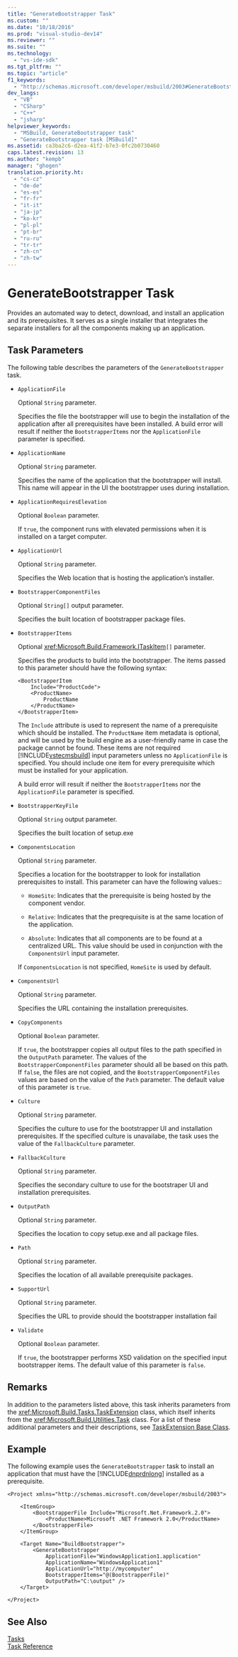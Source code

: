 ```yaml
---
title: "GenerateBootstrapper Task"
ms.custom: ""
ms.date: "10/18/2016"
ms.prod: "visual-studio-dev14"
ms.reviewer: ""
ms.suite: ""
ms.technology: 
  - "vs-ide-sdk"
ms.tgt_pltfrm: ""
ms.topic: "article"
f1_keywords: 
  - "http://schemas.microsoft.com/developer/msbuild/2003#GenerateBootstrapper"
dev_langs: 
  - "VB"
  - "CSharp"
  - "C++"
  - "jsharp"
helpviewer_keywords: 
  - "MSBuild, GenerateBootstrapper task"
  - "GenerateBootstrapper task [MSBuild]"
ms.assetid: ca3ba2c6-d2ea-41f2-b7e3-0fc2b0730460
caps.latest.revision: 13
ms.author: "kempb"
manager: "ghogen"
translation.priority.ht: 
  - "cs-cz"
  - "de-de"
  - "es-es"
  - "fr-fr"
  - "it-it"
  - "ja-jp"
  - "ko-kr"
  - "pl-pl"
  - "pt-br"
  - "ru-ru"
  - "tr-tr"
  - "zh-cn"
  - "zh-tw"
---
```

# GenerateBootstrapper Task
Provides an automated way to detect, download, and install an application and its prerequisites. It serves as a single installer that integrates the separate installers for all the components making up an application.  
  
## Task Parameters  
 The following table describes the parameters of the `GenerateBootstrapper` task.  
  
-   `ApplicationFile`  
  
     Optional `String` parameter.  
  
     Specifies the file the bootstrapper will use to begin the installation of the application after all prerequisites have been installed. A build error will result if neither the `BootstrapperItems` nor the `ApplicationFile` parameter is specified.  
  
-   `ApplicationName`  
  
     Optional `String` parameter.  
  
     Specifies the name of the application that the bootstrapper will install. This name will appear in the UI the bootstrapper uses during installation.  
  
-   `ApplicationRequiresElevation`  
  
     Optional `Boolean` parameter.  
  
     If `true`, the component runs with elevated permissions when it is installed on a target computer.  
  
-   `ApplicationUrl`  
  
     Optional `String` parameter.  
  
     Specifies the Web location that is hosting the application’s installer.  
  
-   `BootstrapperComponentFiles`  
  
     Optional `String[]` output parameter.  
  
     Specifies the built location of bootstrapper package files.  
  
-   `BootstrapperItems`  
  
     Optional <xref:Microsoft.Build.Framework.ITaskItem>`[]` parameter.  
  
     Specifies the products to build into the bootstrapper. The items passed to this parameter should have the following syntax:  
  
    ```  
    <BootstrapperItem  
        Include="ProductCode">  
        <ProductName>  
            ProductName  
        </ProductName>  
    </BootstrapperItem>  
    ```  
  
     The `Include` attribute is used to represent the name of a prerequisite which should be installed. The `ProductName` item metadata is optional, and will be used by the build engine as a user-friendly name in case the package cannot be found. These items are not required [!INCLUDE[vstecmsbuild](../extensibility-internals/includes/vstecmsbuild_md.md)] input parameters unless no `ApplicationFile` is specified. You should include one item for every prerequisite which must be installed for your application.  
  
     A build error will result if neither the `BootstrapperItems` nor the `ApplicationFile` parameter is specified.  
  
-   `BootstrapperKeyFile`  
  
     Optional `String` output parameter.  
  
     Specifies the built location of setup.exe  
  
-   `ComponentsLocation`  
  
     Optional `String` parameter.  
  
     Specifies a location for the bootstrapper to look for installation prerequisites to install. This parameter can have the following values::  
  
    -   `HomeSite`: Indicates that the prerequisite is being hosted by the component vendor.  
  
    -   `Relative`: Indicates that the preqrequisite is at the same location of the application.  
  
    -   `Absolute`: Indicates that all components are to be found at a centralized URL. This value should be used in conjunction with the `ComponentsUrl` input parameter.  
  
     If `ComponentsLocation` is not specified, `HomeSite` is used by default.  
  
-   `ComponentsUrl`  
  
     Optional `String` parameter.  
  
     Specifies the URL containing the installation prerequisites.  
  
-   `CopyComponents`  
  
     Optional `Boolean` parameter.  
  
     If `true`, the bootstrapper copies all output files to the path specified in the `OutputPath` parameter. The values of the `BootstrapperComponentFiles` parameter should all be based on this path. If `false`, the files are not copied, and the `BootstrapperComponentFiles` values are based on the value of the `Path` parameter.  The default value of this parameter is `true`.  
  
-   `Culture`  
  
     Optional `String` parameter.  
  
     Specifies the culture to use for the bootstrapper UI and installation prerequisites. If the specified culture is unavailabe, the task uses the value of the `FallbackCulture` parameter.  
  
-   `FallbackCulture`  
  
     Optional `String` parameter.  
  
     Specifies the secondary culture to use for the bootstraper UI and installation prerequisites.  
  
-   `OutputPath`  
  
     Optional `String` parameter.  
  
     Specifies the location to copy setup.exe and all package files.  
  
-   `Path`  
  
     Optional `String` parameter.  
  
     Specifies the location of all available prerequisite packages.  
  
-   `SupportUrl`  
  
     Optional `String` parameter.  
  
     Specifies the URL to provide should the bootstrapper installation fail  
  
-   `Validate`  
  
     Optional `Boolean` parameter.  
  
     If `true`, the bootstrapper performs XSD validation on the specified input bootstrapper items. The default value of this parameter is `false`.  
  
## Remarks  
 In addition to the parameters listed above, this task inherits parameters from the <xref:Microsoft.Build.Tasks.TaskExtension> class, which itself inherits from the <xref:Microsoft.Build.Utilities.Task> class. For a list of these additional parameters and their descriptions, see [TaskExtension Base Class](../msbuild/taskextension-base-class.md).  
  
## Example  
 The following example uses the `GenerateBootstrapper` task to install an application that must have the [!INCLUDE[dnprdnlong](../code-quality/includes/dnprdnlong_md.md)] installed as a prerequisite.  
  
```  
<Project xmlns="http://schemas.microsoft.com/developer/msbuild/2003">  
  
    <ItemGroup>  
        <BootstrapperFile Include="Microsoft.Net.Framework.2.0">  
            <ProductName>Microsoft .NET Framework 2.0</ProductName>  
        </BootstrapperFile>  
    </ItemGroup>  
  
    <Target Name="BuildBootstrapper">  
        <GenerateBootstrapper  
            ApplicationFile="WindowsApplication1.application"  
            ApplicationName="WindowsApplication1"  
            ApplicationUrl="http://mycomputer"  
            BootstrapperItems="@(BootstrapperFile)"  
            OutputPath="C:\output" />  
    </Target>  
  
</Project>  
```  
  
## See Also  
 [Tasks](../msbuild/msbuild-tasks.md)   
 [Task Reference](../msbuild/msbuild-task-reference.md)